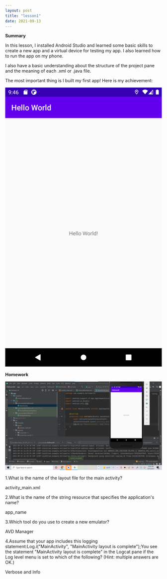 ```yaml
---
layout: post
title: "lesson1"
date: 2021-09-13
---
```


**Summary**

In this lesson, I installed Android Studio and learned some basic skills to create a new app and a virtual device for testing my app. I also learned how to run the app on my phone.

I also have a basic understanding about the structure of the project pane and the meaning of each .xml or .java file.

The most important thing is I built my first app! Here is my achievement:


<img src="/images/Screenshot_1631681215.png"/>



**Homework**


![Alt text](https://github.com/ColeFang/NeuCS5520_projects/blob/ph-pages/images/Screenshot%202021-09-15%20162620.png)




1.What is the name of the layout file for the main activity? 
 
activity_main.xml

2.What is the name of the string resource that specifies the application's name?   

app_name

3.Which tool do you use to create a new emulator?   

AVD Manager

4.Assume that your app includes this logging statement:Log.i("MainActivity", "MainActivity layout is complete");You see the statement "MainActivity layout is complete" in the Logcat pane if the Log level menu is set to which of the following? (Hint: multiple answers are OK.)

Verbose and Info
